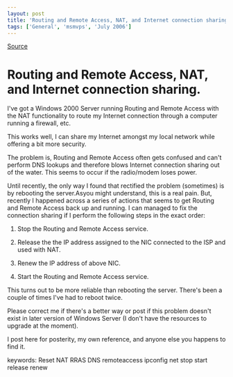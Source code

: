 ```yaml
---
layout: post
title: 'Routing and Remote Access, NAT, and Internet connection sharing.'
tags: ['General', 'msmvps', 'July 2006']
---
```

[Source](http://blogs.msmvps.com/peterritchie/2006/07/15/routing-and-remote-access-nat-and-internet-connection-sharing/ "Permalink to Routing and Remote Access, NAT, and Internet connection sharing.")

# Routing and Remote Access, NAT, and Internet connection sharing.

I've got a Windows 2000 Server running Routing and Remote Access with the NAT functionality to route my Internet connection through a computer running a firewall, etc.

This works well, I can share my Internet amongst my local network while offering a bit more security.

The problem is, Routing and Remote Access often gets confused and can't perform DNS lookups and therefore blows Internet connection sharing out of the water. This seems to occur if the radio/modem loses power.

Until recently, the only way I found that rectified the problem (sometimes) is by rebooting the server.Asyou might understand, this is a real pain. But, recently I happened across a series of actions that seems to get Routing and Remote Access back up and running. I can managed to fix the connection sharing if I perform the following steps in the exact order:

  

  

1. Stop the Routing and Remote Access service.
  

2. Release the the IP address assigned to the NIC connected to the ISP and used with NAT.
  

3. Renew the IP address of above NIC.
  

4. Start the Routing and Remote Access service.

This turns out to be more reliable than rebooting the server. There's been a couple of times I've had to reboot twice.

Please correct me if there's a better way or post if this problem doesn't exist in later version of Windows Server (I don't have the resources to upgrade at the moment).

I post here for posterity, my own reference, and anyone else you happens to find it.

keywords: Reset NAT RRAS DNS remoteaccess ipconfig net stop start release renew


